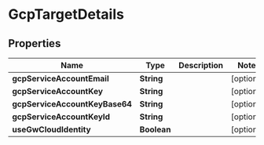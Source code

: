 

# GcpTargetDetails


## Properties

| Name | Type | Description | Notes |
|------------ | ------------- | ------------- | -------------|
|**gcpServiceAccountEmail** | **String** |  |  [optional] |
|**gcpServiceAccountKey** | **String** |  |  [optional] |
|**gcpServiceAccountKeyBase64** | **String** |  |  [optional] |
|**gcpServiceAccountKeyId** | **String** |  |  [optional] |
|**useGwCloudIdentity** | **Boolean** |  |  [optional] |



